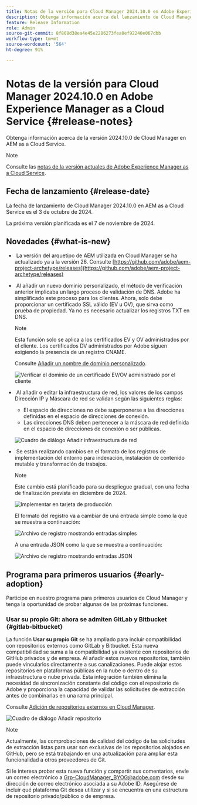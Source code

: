 ```yaml
---
title: Notas de la versión para Cloud Manager 2024.10.0 en Adobe Experience Manager as a Cloud Service
description: Obtenga información acerca del lanzamiento de Cloud Manager 2024.10.0 en AEM as a Cloud Service.
feature: Release Information
role: Admin
source-git-commit: 8f808d38ea4e45e2286273fea0ef92240e067dbb
workflow-type: tm+mt
source-wordcount: '564'
ht-degree: 91%

---
```


# Notas de la versión para Cloud Manager 2024.10.0 en Adobe Experience Manager as a Cloud Service {#release-notes}

Obtenga información acerca de la versión 2024.10.0 de Cloud Manager en AEM as a Cloud Service.

>[!NOTE]
>
>Consulte las [notas de la versión actuales de Adobe Experience Manager as a Cloud Service](/help/release-notes/release-notes-cloud/release-notes-current.md).

## Fecha de lanzamiento {#release-date}

La fecha de lanzamiento de Cloud Manager 2024.10.0 en AEM as a Cloud Service es el 3 de octubre de 2024.

La próxima versión planificada es el 7 de noviembre de 2024.

## Novedades {#what-is-new}

* &#x200B;<!-- BOTH CS & AMS --> La versión del arquetipo de AEM utilizada en Cloud Manager se ha actualizado ya a la versión 26. Consulte [https://github.com/adobe/aem-project-archetype/releases](https://github.com/adobe/aem-project-archetype/releases)

<!-- (CMGR-59817) -->

* &#x200B;<!-- CS ONLY --> Al añadir un nuevo dominio personalizado, el método de verificación anterior implicaba un largo proceso de validación de DNS. Adobe ha simplificado este proceso para los clientes. Ahora, solo debe proporcionar un certificado SSL válido (EV u OV), que sirva como prueba de propiedad. Ya no es necesario actualizar los registros TXT en DNS.

  >[!NOTE]
  >
  >Esta función solo se aplica a los certificados EV y OV administrados por el cliente. Los certificados DV administrados por Adobe siguen exigiendo la presencia de un registro CNAME.

  Consulte [Añadir un nombre de dominio personalizado](/help/implementing/cloud-manager/custom-domain-names/add-custom-domain-name.md).

  ![Verificar el dominio de un certificado EV/OV administrado por el cliente](/help/implementing/cloud-manager/assets/verify-domain-customer-managed-step.png)

* &#x200B;<!-- CS ONLY --> Al añadir o editar la infraestructura de red, los valores de los campos Dirección IP y Máscara de red se validan según las siguientes reglas:

   * El espacio de direcciones no debe superponerse a las direcciones definidas en el espacio de direcciones de conexión.
   * Las direcciones DNS deben pertenecer a la máscara de red definida en el espacio de direcciones de conexión o ser públicas.

  ![Cuadro de diálogo Añadir infraestructura de red](/help/implementing/cloud-manager/release-notes/assets/network-infrastructure-add.png)

* &#x200B;<!-- CS ONLY --> Se están realizando cambios en el formato de los registros de implementación del entorno para indexación, instalación de contenido mutable y transformación de trabajos.

  >[!NOTE]
  >
  >Este cambio está planificado para su despliegue gradual, con una fecha de finalización prevista en diciembre de 2024.

  ![Implementar en tarjeta de producción](/help/implementing/cloud-manager/release-notes/assets/deploy-to-production-card.png)

  El formato del registro va a cambiar de una entrada simple como la que se muestra a continuación:

  ![Archivo de registro mostrando entradas simples](/help/implementing/cloud-manager/release-notes/assets/log-file-simple-entry.png)

  A una entrada JSON como la que se muestra a continuación:

  ![Archivo de registro mostrando entradas JSON](/help/implementing/cloud-manager/release-notes/assets/log-file-json-entry.png)


## Programa para primeros usuarios {#early-adoption}

Participe en nuestro programa para primeros usuarios de Cloud Manager y tenga la oportunidad de probar algunas de las próximas funciones.

### Usar su propio Git: ahora se admiten GitLab y Bitbucket {#gitlab-bitbucket}

<!-- BOTH CS & AMS -->

La función **Usar su propio Git** se ha ampliado para incluir compatibilidad con repositorios externos como GitLab y Bitbucket. Esta nueva compatibilidad se suma a la compatibilidad ya existente con repositorios de GitHub privados y de empresa. Al añadir estos nuevos repositorios, también puede vincularlos directamente a sus canalizaciones. Puede alojar estos repositorios en plataformas públicas en la nube o dentro de su infraestructura o nube privada. Esta integración también elimina la necesidad de sincronización constante del código con el repositorio de Adobe y proporciona la capacidad de validar las solicitudes de extracción antes de combinarlas en una rama principal.

Consulte [Adición de repositorios externos en Cloud Manager](/help/implementing/cloud-manager/managing-code/external-repositories.md).

![Cuadro de diálogo Añadir repositorio](/help/implementing/cloud-manager/release-notes/assets/repositories-add-release-notes.png)

>[!NOTE]
>
>Actualmente, las comprobaciones de calidad del código de las solicitudes de extracción listas para usar son exclusivas de los repositorios alojados en GitHub, pero se está trabajando en una actualización para ampliar esta funcionalidad a otros proveedores de Git.

Si le interesa probar esta nueva función y compartir sus comentarios, envíe un correo electrónico a [Grp-CloudManager_BYOG@adobe.com](mailto:Grp-CloudManager_BYOG@adobe.com) desde su dirección de correo electrónico asociada a su Adobe ID. Asegúrese de incluir qué plataforma Git desea utilizar y si se encuentra en una estructura de repositorio privado/público o de empresa.


<!-- ## Bug fixes




## Known issues {#known-issues} -->
